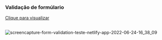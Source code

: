 

<h3>Validação de formúlario</h3>
<a href="https://form-validation-teste.netlify.app/">Clique para visualizar</a>
<br>
<br>

![screencapture-form-validation-teste-netlify-app-2022-06-24-16_38_09](https://user-images.githubusercontent.com/97412434/175656300-16ce92f2-90e2-48d2-9eba-caa62f1d31d0.png)



